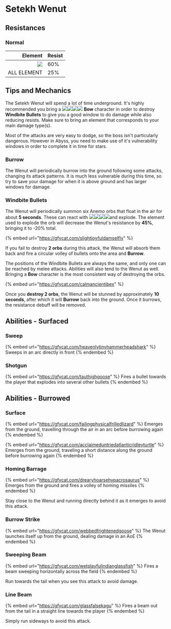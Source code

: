 # Setekh Wenut

## Resistances

### Normal

|                                     Element | Resist |
| ------------------------------------------: | ------ |
| ![](../../.gitbook/assets/anemo\_small.png) | 60%    |
|                                 ALL ELEMENT | 25%    |

## Tips and Mechanics <a href="#tips-and-mechanics" id="tips-and-mechanics"></a>

The Setekh Wenut will spend a lot of time underground. It's highly recommended you bring a ![](../../.gitbook/assets/pyro\_small.png)![](../../.gitbook/assets/hydro\_small.png)![](../../.gitbook/assets/electro\_small.png)![](../../.gitbook/assets/cryo\_small.png) **Bow** character in order to destroy **Windbite Bullets** to give you a good window to do damage while also reducing resists. Make sure to bring an element that corresponds to your main damage type(s).

Most of the attacks are very easy to dodge, so the boss isn't particularly dangerous. However in Abyss, you need to make use of it's vulnerability windows in order to complete it in time for stars.

### Burrow

The Wenut will periodically burrow into the ground following some attacks, changing its attack patterns. It is much less vulnerable during this time, so try to save your damage for when it is above ground and has larger windows for damage.

### Windbite Bullets

The Wenut will periodically summon six Anemo orbs that float in the air for about **5 seconds**. These can react with ![](../../.gitbook/assets/pyro\_small.png)![](../../.gitbook/assets/hydro\_small.png)![](../../.gitbook/assets/electro\_small.png)![](../../.gitbook/assets/cryo\_small.png)and explode. The element used to explode the orb will decrease the Wenut's resistance by **45%**, bringing it to -20% total.

{% embed url="https://gfycat.com/slightjoyfuldamselfly" %}

If you fail to destroy **2 orbs** during this attack, the Wenut will absorb them back and fire a circular volley of bullets onto the area and **Burrow**.

The positions of the Windbite Bullets are always the same, and only one can be reached by melee attacks. Abilities will also tend to the Wenut as well. Bringing a **Bow** character is the most consistent way of destroying the orbs.

{% embed url="https://gfycat.com/calmancientibex" %}

Once you **destroy 2 orbs**, the Wenut will be stunned by approximately **10 seconds**, after which it will **Burrow** back into the ground. Once it burrows, the resistance debuff will be removed.

## Abilities - Surfaced

### Sweep

{% embed url="https://gfycat.com/heavenlytinyhammerheadshark" %}
Sweeps in an arc directly in front
{% endembed %}

### Shotgun

{% embed url="https://gfycat.com/tauthighgoose" %}
Fires a bullet towards the player that explodes into several other bullets
{% endembed %}

## Abilities - Burrowed

### Surface

{% embed url="https://gfycat.com/failingphysicalfrilledlizard" %}
Emerges from the ground, travelling through the air in an arc before burrowing again
{% endembed %}

{% embed url="https://gfycat.com/acclaimeduntriedatlanticridleyturtle" %}
Emerges from the ground, traveling a short distance along the ground before burrowing again
{% endembed %}

### Homing Barrage

{% embed url="https://gfycat.com/drearyhoarsehypacrosaurus" %}
Emerges from the ground and fires a volley of homing missiles
{% endembed %}

Stay close to the Wenut and running directly behind it as it emerges to avoid this attack.

### Burrow Strike

{% embed url="https://gfycat.com/webbedfrightenedgoose" %}
The Wenut launches itself up from the ground, dealing damage in an AoE
{% endembed %}

### Sweeping Beam

{% embed url="https://gfycat.com/wetplayfulindianglassfish" %}
Fires a beam sweeping horizontally across the field
{% endembed %}

Run towards the tail when you see this attack to avoid damage.

### Line Beam

{% embed url="https://gfycat.com/glassfalsekagu" %}
Fires a beam out from the tail in a straight line towards the player
{% endembed %}

Simply run sideways to avoid this attack.
